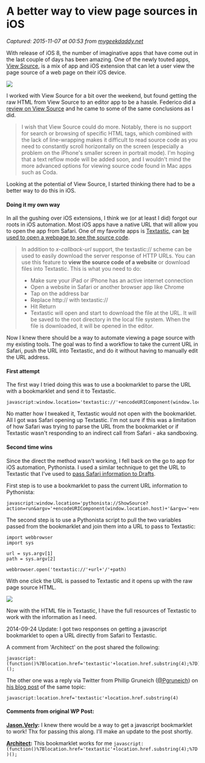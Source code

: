 # A better way to view page sources in iOS

_Captured: 2015-11-07 at 00:53 from [mygeekdaddy.net](http://mygeekdaddy.net/2014/09/22/a-better-way-to-view-page-sources-in-ios/)_

With release of iOS 8, the number of imaginative apps that have come out in the last couple of days has been amazing. One of the newly touted apps, [View Source](https://itunes.apple.com/us/app/view-source-html-javascript/id917660039?mt=8&uo=4), is a mix of app and iOS extension that can let a user view the page source of a web page on their iOS device.

![](http://share.mygeekdaddy.me/_img_BLOGX_View_source_in_iOS_2014_09_22_223210.png)

I worked with View Source for a bit over the weekend, but found getting the raw HTML from View Source to an editor app to be a hassle. Federico did a [review on View Source](http://www.macstories.net/reviews/view-source-code-in-safari-with-an-action-extension/) and he came to some of the same conclusions as I did.

> I wish that View Source could do more. Notably, there is no support for search or browsing of specific HTML tags, which combined with the lack of line-wrapping makes it difficult to read source code as you need to constantly scroll horizontally on the screen (especially a problem on the iPhone's smaller screen in portrait mode). I'm hoping that a text reflow mode will be added soon, and I wouldn't mind the more advanced options for viewing source code found in Mac apps such as Coda. 

Looking at the potential of View Source, I started thinking there had to be a better way to do this in iOS.

#### Doing it my own way

In all the gushing over iOS extensions, I think we (or at least I did) forgot our roots in iOS automation. Most iOS apps have a native URL that will allow you to open the app from Safari. One of my favorite apps is [Textastic](https://itunes.apple.com/us/app/textastic-code-editor-for/id550156166?mt=8&uo=4), can [be used to open a webpage to see the source code](http://www.textasticapp.com/v4/manual/x-callback-url.html).

> In addition to _x-callback-url_ support, the textastic:// scheme can be used to easily download the server response of HTTP URLs. You can use this feature to **view the source code of a website** or download files into Textastic. This is what you need to do: 
> 
>   * Make sure your iPad or iPhone has an active internet connection
>   * Open a website in Safari or another browser app like Chrome
>   * Tap on the address bar
>   * Replace http:// with textastic://
>   * Hit Return
>   * Textastic will open and start to download the file at the URL. It will be saved to the root directory in the local file system. When the file is downloaded, it will be opened in the editor.

Now I knew there should be a way to automate viewing a page source with my existing tools. The goal was to find a workflow to take the current URL in Safari, push the URL into Textastic, and do it without having to manually edit the URL address.

#### First attempt

The first way I tried doing this was to use a bookmarklet to parse the URL with a bookmarklet and send it to Textastic.
    
    
    javascript:window.location='textastic://'+encodeURIComponent(window.location.host)+'/'+encodeURIComponent(window.location.pathname);
    

No matter how I tweaked it, Textastic would not open with the bookmarklet. All I got was Safari opening up Textastic. I'm not sure if this was a limitation of how Safari was trying to parse the URL from the bookmarklet or if Textastic wasn't responding to an indirect call from Safari - aka sandboxing.

#### Second time wins

Since the direct the method wasn't working, I fell back on the go to app for iOS automation, Pythonista. I used a similar technique to get the URL to Textastic that I've used to [pass Safari information to Drafts](http://mygeekdaddy.net/2014/02/16/getting-pythonista-to-return-text-back-to-drafts/).

First step is to use a bookmarklet to pass the current URL information to Pythonista:
    
    
    javascript:window.location='pythonista://ShowSource?action=run&argv='+encodeURIComponent(window.location.host)+'&argv='+encodeURIComponent(window.location.pathname)
    

The second step is to use a Pythonista script to pull the two variables passed from the bookmarklet and join them into a URL to pass to Textastic:
    
    
    import webbrowser
    import sys
    
    url = sys.argv[1]
    path = sys.argv[2]
    
    webbrowser.open('textastic://'+url+'/'+path)
    

With one click the URL is passed to Textastic and it opens up with the raw page source HTML.

![](http://share.mygeekdaddy.me/_img_BLOGX_View_source_in_iOS_2014_09_22_220248.png)

Now with the HTML file in Textastic, I have the full resources of Textastic to work with the information as I need.

2014-09-24 Update: I got two responses on getting a javascript bookmarklet to open a URL directly from Safari to Textastic.

A comment from 'Architect' on the post shared the following:
    
    
    javascript:(function()%7Blocation.href='textastic'+location.href.substring(4);%7D)();
    

The other one was a reply via Twitter from Phillip Gruneich ([@Pgruneich](https://twitter.com/Pgruneich)) on [his blog post](http://philgr.com/blog/review-2013-source-codes-in-textastic) of the same topic:
    
    
    javascript:location.href='textastic'+location.href.substring(4)
    

#### Comments from original WP Post:

**[Jason.Verly](http://mygeekdaddy.net/2014/09/22/a-better-way-to-view-page-sources-in-ios/):** I knew there would be a way to get a javascript bookmarklet to work! Thx for passing this along. I'll make an update to the post shortly.

**[Architect](http://mygeekdaddy.net/2014/09/22/a-better-way-to-view-page-sources-in-ios/):** This bookmarklet works for me `javascript:(function()%7Blocation.href='textastic'+location.href.substring(4);%7D)();`
